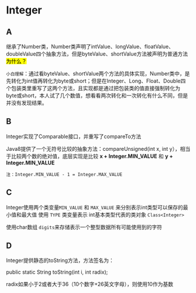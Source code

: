 # Integer

## A

继承了Number类，Number类声明了intValue、longValue、floatValue、doubleValue四个抽象方法，但是byteValue、shortValue方法被声明为普通方法 <mark>为什么？</mark>

`小白理解`：通过看byteValue、shortValue两个方法的具体实现，Number类中，是先转化为int值再转化为byte或short；但是在Integer、Long、Float、Double四个包装类里重写了这两个方法，且实现都是通过把包装类的值直接强制转化为byte或short，本人试了几个数值，想看看两次转化和一次转化有什么不同，但是并没有发现结果。

## B

Integer实现了Comparable<Integer>接口，并重写了compareTo方法

Java8提供了一个无符号比较的抽象方法：compareUnsigned(int x, int y），相当于比较两个数的绝对值，底层实现是比较 **x + Integer.MIN_VALUE** 和 **y + Integer.MIN_VALUE**

`注：Integer.MIN_VALUE - 1 = Integer.MAX_VALUE`

## C

Integer使用两个类变量`MIN_VALUE` 和 `MAX_VALUE` 来分别表示int类型可以保存的最小值和最大值
使用 `TYPE` 类变量表示 int基本类型代表的类对象 `Class<Integer>`

使用char数组 `digits`来存储表示一个整型数据所有可能使用到的字符 

## D

Integer提供静态的toString方法，方法签名为：

public static String toString(int i, int radix);

radix如果小于2或者大于36（10个数字+26英文字母），则使用10作为基数














